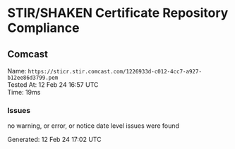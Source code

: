# STIR/SHAKEN Certificate Repository Compliance

## Comcast

Name: `https://sticr.stir.comcast.com/1226933d-c012-4cc7-a927-b12ee86d3799.pem`\
Tested At: 12 Feb 24 16:57 UTC\
Time: 19ms

### Issues

no warning, or error, or notice date level issues were found

Generated: 12 Feb 24 17:02 UTC